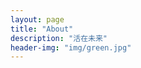 ```yaml
---
layout: page
title: "About"
description: "活在未来"
header-img: "img/green.jpg"
---
```



<center>
    <p><img src="" align="center"></p>
</center>




<center>
    <p><img src="" align="center"></p>
</center>






